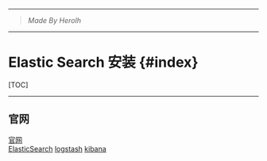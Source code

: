 ----------------------------------------------
> *Made By Herolh*
----------------------------------------------

# Elastic Search 安装 {#index}

[TOC]











--------------------------------------------

## 官网

[官网](https://www.elastic.co/cn/)  
[ElasticSearch](https://mirrors.huaweicloud.com/elasticsearch/?C=N&O=D)
[logstash](https://mirrors.huaweicloud.com/logstash/?C=N&O=D)
[kibana](https://mirrors.huaweicloud.com/kibana/?C=N&O=D)